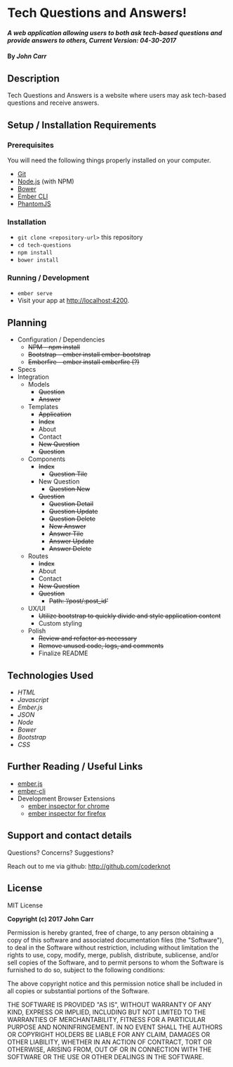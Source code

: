 # Tech Questions and Answers!

#### _A web application allowing users to both ask tech-based questions and provide answers to others, Current Version: 04-30-2017_

#### By _**John Carr**_

## Description
Tech Questions and Answers is a website where users may ask tech-based questions and receive answers.

## Setup / Installation Requirements

### Prerequisites

You will need the following things properly installed on your computer.

* [Git](https://git-scm.com/)
* [Node.js](https://nodejs.org/) (with NPM)
* [Bower](https://bower.io/)
* [Ember CLI](https://ember-cli.com/)
* [PhantomJS](http://phantomjs.org/)

### Installation

* `git clone <repository-url>` this repository
* `cd tech-questions`
* `npm install`
* `bower install`

### Running / Development

* `ember serve`
* Visit your app at [http://localhost:4200](http://localhost:4200).

## Planning

  * Configuration / Dependencies
    * ~~NPM - npm install~~
    * ~~Bootstrap - ember install ember-bootstrap~~
    * ~~Emberfire - ember install emberfire (?)~~
  * Specs
  * Integration
    * Models
      * ~~Question~~
      * ~~Answer~~
    * Templates
      * ~~Application~~
      * ~~Index~~
      * About
      * Contact
      * ~~New Question~~
      * ~~Question~~
    * Components
      * ~~Index~~
        * ~~Question Tile~~
      * New Question
        * ~~Question New~~
      * ~~Question~~
        * ~~Question Detail~~
        * ~~Question Update~~
        * ~~Question Delete~~
        * ~~New Answer~~
        * ~~Answer Tile~~
        * ~~Answer Update~~
        * ~~Answer Delete~~
    * Routes
      * ~~Index~~
      * About
      * Contact
      * ~~New Question~~
      * ~~Question~~
        * ~~Path: ‘/post/:post_id’~~
    * UX/UI
      * ~~Utilize bootstrap to quickly divide and style application content~~
      * Custom styling
    * Polish
      * ~~Review and refactor as necessary~~
      * ~~Remove unused code, logs, and comments~~
      * Finalize README

## Technologies Used
* _HTML_
* _Javascript_
* _Ember.js_
* _JSON_
* _Node_
* _Bower_
* _Bootstrap_
* _CSS_

## Further Reading / Useful Links

* [ember.js](http://emberjs.com/)
* [ember-cli](https://ember-cli.com/)
* Development Browser Extensions
  * [ember inspector for chrome](https://chrome.google.com/webstore/detail/ember-inspector/bmdblncegkenkacieihfhpjfppoconhi)
  * [ember inspector for firefox](https://addons.mozilla.org/en-US/firefox/addon/ember-inspector/)

## Support and contact details
Questions? Concerns? Suggestions?

Reach out to me via github:
<http://github.com/coderknot>

## License

MIT License

__Copyright (c) 2017 John Carr__

Permission is hereby granted, free of charge, to any person obtaining a copy of this software and associated documentation files (the "Software"), to deal in the Software without restriction, including without limitation the rights to use, copy, modify, merge, publish, distribute, sublicense, and/or sell copies of the Software, and to permit persons to whom the Software is furnished to do so, subject to the following conditions:

The above copyright notice and this permission notice shall be included in all copies or substantial portions of the Software.

THE SOFTWARE IS PROVIDED "AS IS", WITHOUT WARRANTY OF ANY KIND, EXPRESS OR IMPLIED, INCLUDING BUT NOT LIMITED TO THE WARRANTIES OF MERCHANTABILITY, FITNESS FOR A PARTICULAR PURPOSE AND NONINFRINGEMENT. IN NO EVENT SHALL THE AUTHORS OR COPYRIGHT HOLDERS BE LIABLE FOR ANY CLAIM, DAMAGES OR OTHER LIABILITY, WHETHER IN AN ACTION OF CONTRACT, TORT OR OTHERWISE, ARISING FROM, OUT OF OR IN CONNECTION WITH THE SOFTWARE OR THE USE OR OTHER DEALINGS IN THE SOFTWARE.
